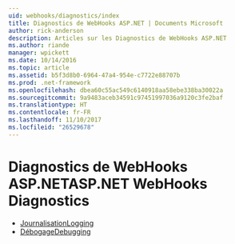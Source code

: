 ```yaml
---
uid: webhooks/diagnostics/index
title: Diagnostics de WebHooks ASP.NET | Documents Microsoft
author: rick-anderson
description: Articles sur les Diagnostics de WebHooks ASP.NET
ms.author: riande
manager: wpickett
ms.date: 10/14/2016
ms.topic: article
ms.assetid: b5f3d8b0-6964-47a4-954e-c7722e88707b
ms.prod: .net-framework
ms.openlocfilehash: dbea60c55ac549c6140918aa58ebe338ba30022a
ms.sourcegitcommit: 9a9483aceb34591c97451997036a9120c3fe2baf
ms.translationtype: HT
ms.contentlocale: fr-FR
ms.lasthandoff: 11/10/2017
ms.locfileid: "26529678"
---
```

# <a name="aspnet-webhooks-diagnostics"></a><span data-ttu-id="a3e76-103">Diagnostics de WebHooks ASP.NET</span><span class="sxs-lookup"><span data-stu-id="a3e76-103">ASP.NET WebHooks Diagnostics</span></span>

* [<span data-ttu-id="a3e76-104">Journalisation</span><span class="sxs-lookup"><span data-stu-id="a3e76-104">Logging</span></span>](logging.md)
* [<span data-ttu-id="a3e76-105">Débogage</span><span class="sxs-lookup"><span data-stu-id="a3e76-105">Debugging</span></span>](debugging.md)

